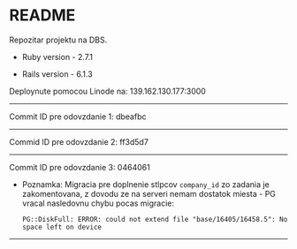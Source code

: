 # README

Repozitar projektu na DBS.

* Ruby version - 2.7.1

* Rails version - 6.1.3


Deploynute pomocou Linode na: 139.162.130.177:3000

---

Commit ID pre odovzdanie 1: dbeafbc

---

Commid ID pre odovzdanie 2: ff3d5d7

---

Commit ID pre odovzdanie 3: 0464061

- Poznamka: Migracia pre doplnenie stlpcov `company_id` zo zadania je zakomentovana, z dovodu ze na serveri nemam dostatok miesta - PG vracal nasledovnu chybu pocas migracie:

	`PG::DiskFull: ERROR: could not extend file "base/16405/16458.5": No space left on device`

---
